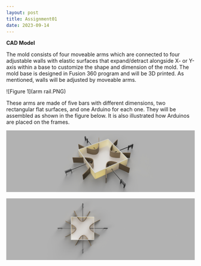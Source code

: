 ```yaml
---
layout: post
title: Assignment01
date: 2023-09-14
---
```



**CAD Model**


The mold consists of four moveable arms which are connected to four adjustable walls with elastic surfaces that expand/detract alongside X- or Y-axis within a base to customize the shape and dimension of the mold. The mold base is designed in Fusion 360 program and will be 3D printed. As mentioned, walls will be adjusted by moveable arms. 

![Figure 1](arm rail.PNG)


These arms are made of five bars with different dimensions, two rectangular flat surfaces, and one Arduino for each one. They will be assembled as shown in the figure below. It is also illustrated how Arduinos are placed on the frames. 


![Figure 2](Mold1.jpg)

![Figure 3](Mold3.PNG)
